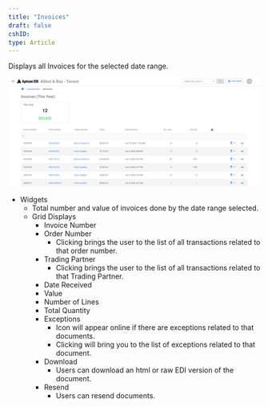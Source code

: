 ```yaml
---
title: "Invoices"
draft: false
cshID:
type: Article
---
```



Displays all Invoices for the selected date range.

![](assets/images/edi-portal-image-9.png)

-   Widgets
    -   Total number and value of invoices done by the date range selected.
    -   Grid Displays
        -   Invoice Number
        -   Order Number
            -   Clicking brings the user to the list of all transactions related to that order number.
        -   Trading Partner
            -   Clicking brings the user to the list of all transactions related to that Trading Partner.
        -   Date Received
        -   Value
        -   Number of Lines
        -   Total Quantity
        -   Exceptions
            -   Icon will appear online if there are exceptions related to that documents.
            -   Clicking will bring you to the list of exceptions related to that document.
        -   Download
            -   Users can download an html or raw EDI version of the document.
        -   Resend
            -   Users can resend documents.


